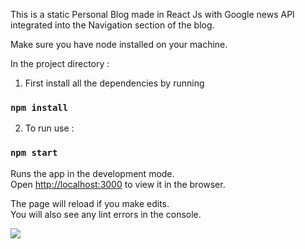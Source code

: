 This is a static Personal Blog made in React Js with Google news API integrated into the Navigation section of the blog.

Make sure you have node installed on your machine.

In the project directory : 

1) First install all the dependencies by running 
### `npm install`

2) To run use : 
### `npm start`

Runs the app in the development mode.<br />
Open [http://localhost:3000](http://localhost:3000) to view it in the browser.

The page will reload if you make edits.<br />
You will also see any lint errors in the console.

![](blog.gif)

